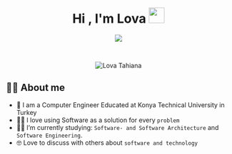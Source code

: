 <h1 align="center">Hi , I'm Lova <img src="https://media.giphy.com/media/hvRJCLFzcasrR4ia7z/giphy.gif" width="35"></h1>
<p align="center">
  <a href="https://git.io/typing-svg"><img src="https://readme-typing-svg.demolab.com?font=Fira+Code&pause=1000&center=true&width=500&lines=Software+Engineer;Passionate+about+Software+Development"></a>
</p>
<br>

<p align="center"><img src="https://github-readme-stats.vercel.app/api?username=Lovatahiana&show_icons=true&count_private=true&theme=algolia" alt="Lova Tahiana" /></p>

## :sassy_man:  About me
- :school: I am a Computer Engineer Educated at Konya Technical University in Turkey
- :technologist: I love using Software as a solution for every `problem`
- :student: I’m currently studying: `Software- and Software Architecture` and ` Software Engineering`.
- :nerd_face: Love to discuss with others about `software and technology`



<br>
<br>




<br/>

